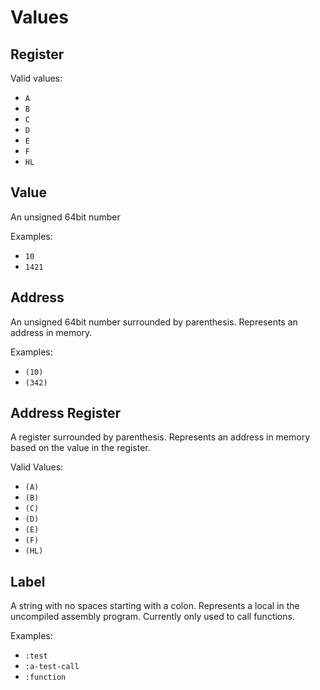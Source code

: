 # Values

## Register

Valid values:

- `A`
- `B`
- `C`
- `D`
- `E`
- `F`
- `HL`

## Value

An unsigned 64bit number

Examples:

- `10`
- `1421`

## Address

An unsigned 64bit number surrounded by parenthesis. Represents an address in memory.

Examples:

- `(10)`
- `(342)`

## Address Register

A register surrounded by parenthesis. Represents an address in memory based on the value in the register.

Valid Values:

- `(A)`
- `(B)`
- `(C)`
- `(D)`
- `(E)`
- `(F)`
- `(HL)`

## Label

A string with no spaces starting with a colon. Represents a local in the uncompiled assembly program. Currently only used to call functions.

Examples:

- `:test`
- `:a-test-call`
- `:function`
